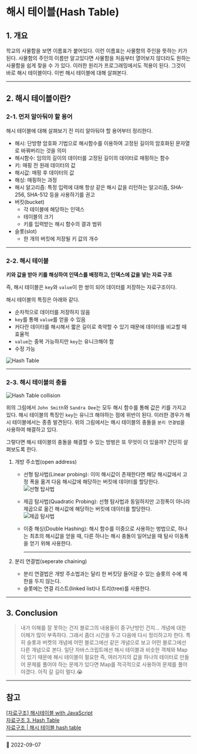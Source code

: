 # 해시 테이블(Hash Table)

## 1. 개요

학교의 사물함을 보면 이름표가 붙어있다. 이런 이름표는 사물함의 주인을 뜻하는 키가 된다. 사물함의 주인의 이름만 알고있다면
사물함을 처음부터 열어보지 않더라도 원하는 사물함을 쉽게 찾을 수 가 있다. 이러한 원리가 프로그래밍에서도 적용이 된다.
그것이 바로 해시 테이블이다. 이번 해시 테이블에 대해 살펴본다.

---

## 2. 해시 테이블이란?

### 2-1. 먼저 알아둬야 할 용어

해시 테이블에 대해 살펴보기 전 미리 알아둬야 할 용어부터 정리한다.

- 해시: 단방향 암호화 기법으로 해시함수를 이용하여 고정된 길이의 암호화된 문자열로 바꿔버리는 것을 의미
- 해시함수: 임의의 길이의 데이터를 고정된 길이의 데이터로 매핑하는 함수
- 키: 매핑 전 원래 데이터의 값
- 해시값: 매핑 후 데이터의 값
- 해싱: 매핑하는 과정
- 해시 알고리즘: 특정 입력에 대해 항상 같은 해시 값을 리턴하는 알고리즘, SHA-256, SHA-512 등을 사용하기를 권고
- 버킷(bucket)
  - 각 테이블에 해당하는 인덱스
  - 테이블의 크기
  - 키를 입력받는 해시 함수의 결과 범위
- 슬롯(slot)
  - 한 개의 버킷에 저장될 키 값의 개수

---

### 2-2. 해시 테이블

**키와 값을 받아 키를 해싱하여 인덱스를 배정하고, 인덱스에 값을 넣는 자료 구조**

즉, 해시 테이블은 `key`와 `value`이 한 쌍이 되어 데이터를 저장하는 자료구조이다.

해시 테이블의 특징은 아래와 같다.

- 순차적으로 데이터를 저장하지 않음
- `key`를 통해 `value`를 얻을 수 있음
- 커다란 데이터를 해시해서 짧은 길이로 축약할 수 있기 때문에 데이터를 비교할 때 효율적
- `value`는 중복 가능하지만 `key`는 유니크해야 함
- 수정 가능

![Hash Table](https://blog.kakaocdn.net/dn/b1zOw1/btqL6HAW7jy/jpBA5pPkQFnfiZcPLakg00/img.png)

---

### 2-3. 해시 테이블의 충돌

![Hash Table collision](https://velog.velcdn.com/images%2Fjangwonyoon%2Fpost%2F0f7b6f52-5149-4b77-b9d2-0e0c11ec5439%2F123.png)

위의 그림에서 `John Smith`와 `Sandra Dee`는 모두 해시 함수를 통해 값은 키를 가지고 있다. 해시 테이블의 특징인
`key`는 유니크 해야하는 점에 위반이 된다. 이러한 경우가 해시 테이블에서는 종종 발견된다. 위의 그림에서는 해시 테이블의 충돌을
`분리 연결법`을 사용하여 해결하고 있다.

그렇다면 해시 테이블의 충돌을 해결할 수 있는 방벙은 또 무엇이 더 있을까? 간단히 살펴보도록 한다.

1. 개방 주소법(open address)

   - 선형 탐사법(Linear probing): 이미 해시값이 존재한다면 해당 해시값에서 고정 폭을 옮겨 다음 해시값에 해당하는 버킷에 데이터를 할당한다.  
     ![선형 탑사법](https://miro.medium.com/max/614/1*xN0omiiMDelgCQmmg7zv9Q.png)
   - 제곱 탐사법(Quadratic Probing): 선형 탐사법과 동일하지만 고정폭이 아니라 제곱으로 옮긴 해시값에 해당하는 버킷에 데이터를 할당한다.  
     ![제곱 탐사법](https://upload.wikimedia.org/wikipedia/commons/e/ee/Quadratic_probing_png.png)
   - 이중 해싱(Double Hashing): 해시 함수를 이중으로 사용하는 벙법으로, 하나는 최초의 해시값을 얻을 때, 다른 하나는 해시 충돌이 일어났을 때 탐사 이동폭을 얻기 위해 사용한다.

     ***

2. 분리 연결법(seperate chaining)

   - 분리 연결법은 개방 주소법과는 달리 한 버킷당 들어갈 수 있는 슬롯의 수에 제한을 두지 않는다.
   - 슬롯에는 연결 리스트(linked list)나 트리(tree)를 사용한다.

---

## 3. Conclusion

> 내가 이해를 잘 못하는 건지 블로그의 내용들이 중구난방인 건지... 개념에 대한 이해가 많이 부족하다. 그래서 좀더 시간을 두고
> 다음에 다시 정리하고자 한다. 특히 슬롯과 버켓의 개념에 어떤 블로그에선 같은 개념으로 보고 어떤 블로그에선 다른 개념으로 본다.
> 일단 자바스크립트에선 해시 테이블과 비슷한 객체와 Map이 있기 때문에 해시 테이블이 필요한 즉, 여러가지의 값을
> 하나의 테이터로 만들어 문제를 풀어야 하는 문제가 있다면 Map를 적극적으로 사용하여 문제를 풀어야겠다.
> 아직 갈 길이 멀다.😭

---

## 참고

[[자료구조] 해시테이블 with JavaScript](https://overcome-the-limits.tistory.com/9)  
[자료구조 3. Hash Table](https://study-ihl.tistory.com/71)  
[자료구조 | 해시 테이블 hash table](https://velog.io/@edie_ko/hashtable-with-js#%EC%9E%90%EB%B0%94%EC%8A%A4%ED%81%AC%EB%A6%BD%ED%8A%B8%EC%9D%98-object%EB%8A%94-%ED%95%B4%EC%8B%9C-%ED%85%8C%EC%9D%B4%EB%B8%94%EC%9D%BC%EA%B9%8C)

---

📅 2022-09-07
